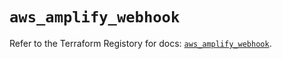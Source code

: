 # `aws_amplify_webhook`

Refer to the Terraform Registory for docs: [`aws_amplify_webhook`](https://registry.terraform.io/providers/hashicorp/aws/5.27.0/docs/resources/amplify_webhook).
